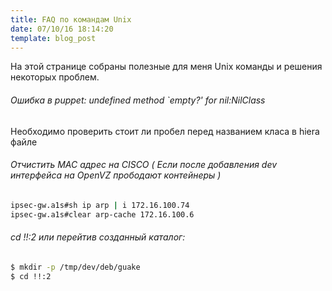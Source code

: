 ```yaml
---
title: FAQ по командам Unix
date: 07/10/16 18:14:20
template: blog_post
---
```


На этой странице собраны полезные для меня Unix команды и решения некоторых проблем.


###### Ошибка в puppet:  undefined method `empty?' for nil:NilClass
Необходимо проверить  стоит ли пробел перед названием клаcа в hiera файле

###### Отчистить MAC адрес на CISCO ( Если после добавления dev интерфейса на OpenVZ прободают контейнеры )
```sh
ipsec-gw.a1s#sh ip arp | i 172.16.100.74
ipsec-gw.a1s#clear arp-cache 172.16.100.6
```

###### cd !!:2 или перейтив созданный каталог:
```sh
$ mkdir -p /tmp/dev/deb/guake
$ cd !!:2
```
